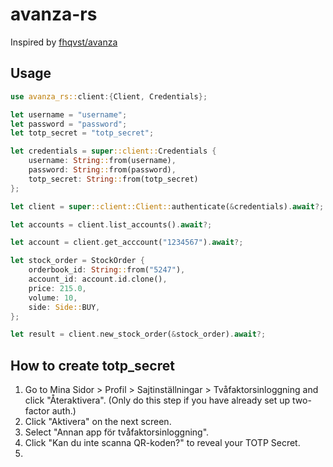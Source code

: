 # avanza-rs
Inspired by [fhqvst/avanza](https://github.com/fhqvst/avanza)

## Usage
```rust
use avanza_rs::client:{Client, Credentials};

let username = "username";
let password = "password";
let totp_secret = "totp_secret";

let credentials = super::client::Credentials {
    username: String::from(username),
    password: String::from(password),
    totp_secret: String::from(totp_secret)
};

let client = super::client::Client::authenticate(&credentials).await?;

let accounts = client.list_accounts().await?;

let account = client.get_acccount("1234567").await?;

let stock_order = StockOrder {
    orderbook_id: String::from("5247"),
    account_id: account.id.clone(),
    price: 215.0,
    volume: 10,
    side: Side::BUY,
};

let result = client.new_stock_order(&stock_order).await?;

```

## How to create totp_secret

1. Go to Mina Sidor > Profil > Sajtinställningar > Tvåfaktorsinloggning and click "Återaktivera". (Only do this step if you have already set up two-factor auth.)
2. Click "Aktivera" on the next screen.
3. Select "Annan app för tvåfaktorsinloggning".
4. Click "Kan du inte scanna QR-koden?" to reveal your TOTP Secret.
5. 